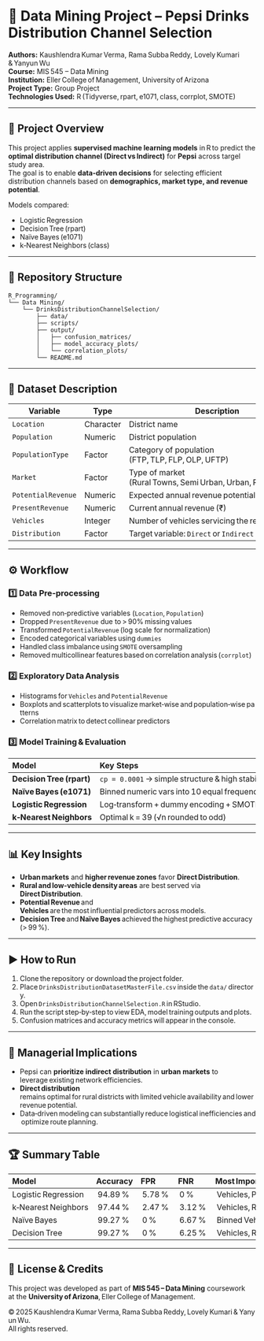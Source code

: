 # 🥤 Data Mining Project – Pepsi Drinks Distribution Channel Selection

**Authors:** Kaushlendra Kumar Verma, Rama Subba Reddy, Lovely Kumari & Yanyun Wu  
**Course:** MIS 545 – Data Mining  
**Institution:** Eller College of Management, University of Arizona  
**Project Type:** Group Project  
**Technologies Used:** R (Tidyverse, rpart, e1071, class, corrplot, SMOTE)  

---

## 📘 Project Overview

This project applies **supervised machine learning models** in R to predict the **optimal distribution channel (Direct vs Indirect)** for **Pepsi** across targel study area.  
The goal is to enable **data‑driven decisions** for selecting efficient distribution channels based on **demographics, market type, and revenue potential**.

Models compared:

- Logistic Regression  
- Decision Tree (rpart)  
- Naïve Bayes (e1071)  
- k‑Nearest Neighbors (class)

---

## 📂 Repository Structure

```
R_Programming/
└── Data Mining/
    └── DrinksDistributionChannelSelection/
        ├── data/
        ├── scripts/
        ├── output/
        │   ├── confusion_matrices/
        │   ├── model_accuracy_plots/
        │   └── correlation_plots/
        └── README.md
```

---

## 📑 Dataset Description


| Variable | Type | Description |
|-----------|------|-------------|
| `Location` | Character | District name |
| `Population` | Numeric | District population |
| `PopulationType` | Factor | Category of population (FTP, TLP, FLP, OLP, UFTP) |
| `Market` | Factor | Type of market (Rural Towns, Semi Urban, Urban, Rural Villages) |
| `PotentialRevenue` | Numeric | Expected annual revenue potential (₹) |
| `PresentRevenue` | Numeric | Current annual revenue (₹) |
| `Vehicles` | Integer | Number of vehicles servicing the region |
| `Distribution` | Factor | Target variable: `Direct` or `Indirect` |

---

## ⚙️ Workflow

### **1️⃣ Data Pre‑processing**
- Removed non‑predictive variables (`Location`, `Population`)
- Dropped `PresentRevenue` due to > 90% missing values
- Transformed `PotentialRevenue` (log scale for normalization)
- Encoded categorical variables using `dummies`
- Handled class imbalance using `SMOTE` oversampling
- Removed multicollinear features based on correlation analysis (`corrplot`)

### **2️⃣ Exploratory Data Analysis**
- Histograms for `Vehicles` and `PotentialRevenue`
- Boxplots and scatterplots to visualize market‑wise and population‑wise patterns
- Correlation matrix to detect collinear predictors

### **3️⃣ Model Training & Evaluation**
| Model | Key Steps | Accuracy | FPR | FNR | Key Findings |
|:------|:-----------|:----------|:----|:----|:--------------|
| **Decision Tree (rpart)** | `cp = 0.0001` → simple structure & high stability | 99.27 % | 0 % | 6.25 % | Highly accurate, clear rule‑based splits |
| **Naïve Bayes (e1071)** | Binned numeric vars into 10 equal frequency bins | 99.27 % | 0 % | 6.67 % | Performs well even with moderate data imbalance |
| **Logistic Regression** | Log‑transform + dummy encoding + SMOTE | 94.89 % | 5.78 % | 0 % | `Vehicles` & `PotentialRevenue` significant predictors |
| **k‑Nearest Neighbors** | Optimal k = 39 (√n rounded to odd) | 97.44 % | 2.47 % | 3.12 % | Balanced performance with low error rates |

---

## 📊 Key Insights

- **Urban markets** and **higher revenue zones** favor **Direct Distribution**.  
- **Rural and low‑vehicle density areas** are best served via **Direct Distribution**.  
- **Potential Revenue** and **Vehicles** are the most influential predictors across models.  
- **Decision Tree** and **Naïve Bayes** achieved the highest predictive accuracy (> 99 %).  

---

## ▶️ How to Run

1. Clone the repository or download the project folder.  
2. Place `DrinksDistributionDatasetMasterFile.csv` inside the `data/` directory.  
3. Open `DrinksDistributionChannelSelection.R` in RStudio.  
4. Run the script step‑by‑step to view EDA, model training outputs and plots.  
5. Confusion matrices and accuracy metrics will appear in the console.

---

## 🧠 Managerial Implications

- Pepsi can **prioritize indirect distribution** in **urban markets** to leverage existing network efficiencies.  
- **Direct distribution** remains optimal for rural districts with limited vehicle availability and lower revenue potential.  
- Data‑driven modeling can substantially reduce logistical inefficiencies and optimize route planning.

---

## 🏆 Summary Table

| Model | Accuracy | FPR | FNR | Most Important Predictors |
|:------|:----------|:----|:----|:--------------------------|
| Logistic Regression | 94.89 % | 5.78 % | 0 % | Vehicles, Potential Revenue |
| k‑Nearest Neighbors | 97.44 % | 2.47 % | 3.12 % | Vehicles, Revenue Clusters |
| Naïve Bayes | 99.27 % | 0 % | 6.67 % | Binned Vehicles, Revenue |
| Decision Tree | 99.27 % | 0 % | 6.25 % | Vehicles, Revenue, Market Type |

---

## 📜 License & Credits

This project was developed as part of **MIS 545 – Data Mining** coursework  
at the **University of Arizona**, Eller College of Management.

© 2025 Kaushlendra Kumar Verma, Rama Subba Reddy, Lovely Kumari & Yanyun Wu.  
All rights reserved.
